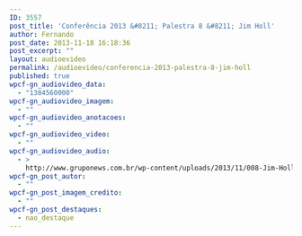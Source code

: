 ```yaml
---
ID: 3557
post_title: 'Conferência 2013 &#8211; Palestra 8 &#8211; Jim Holl'
author: Fernando
post_date: 2013-11-18 16:18:36
post_excerpt: ""
layout: audioevideo
permalink: /audioevideo/conferencia-2013-palestra-8-jim-holl
published: true
wpcf-gn_audiovideo_data:
  - "1384560000"
wpcf-gn_audiovideo_imagem:
  - ""
wpcf-gn_audiovideo_anotacoes:
  - ""
wpcf-gn_audiovideo_video:
  - ""
wpcf-gn_audiovideo_audio:
  - >
    http://www.gruponews.com.br/wp-content/uploads/2013/11/008-Jim-Holl.mp3
wpcf-gn_post_autor:
  - ""
wpcf-gn_post_imagem_credito:
  - ""
wpcf-gn_post_destaques:
  - nao_destaque
---
```

